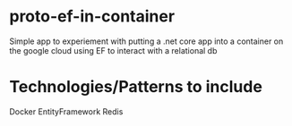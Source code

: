 # proto-ef-in-container
Simple app to experiement with putting a .net core app into a container on the google cloud using EF to interact with a relational db

# Technologies/Patterns to include
Docker
EntityFramework
Redis